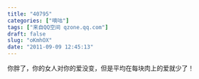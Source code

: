 ```yaml
---
title: "40795"
categories: ["嘀咕"]
tags: ["来自QQ空间 qzone.qq.com"]
draft: false
slug: "oKmhOX"
date: "2011-09-09 12:45:13"
---
```


你胖了，你的女人对你的爱没变，但是平均在每块肉上的爱就少了！
